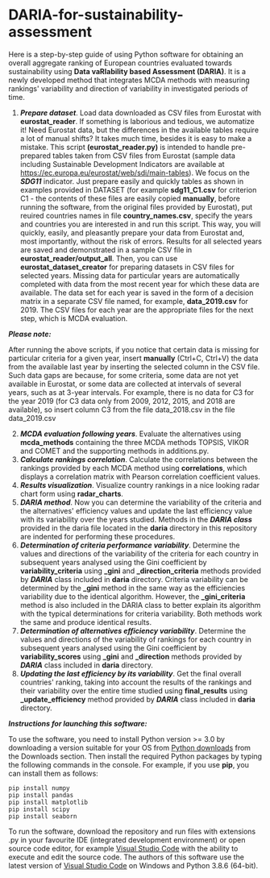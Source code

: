 # DARIA-for-sustainability-assessment
Here is a step-by-step guide of using Python software for obtaining an overall aggregate ranking of European countries evaluated towards sustainability using **Data vaRIability based Assessment (DARIA)**. It is a newly developed method that integrates MCDA methods with measuring rankings' variability and direction of variability in investigated periods of time. 
1. ***Prepare dataset***. Load data downloaded as CSV files from Eurostat with **eurostat_reader**.
If something is laborious and tedious, we automatize it! Need Eurostat data, but the differences in the available tables require a lot of manual shifts? It takes much time, besides it is easy to make a mistake. This script **(eurostat_reader.py)** is intended to handle pre-prepared tables taken from CSV files from Eurostat (sample data including Sustainable Development Indicators are available at https://ec.europa.eu/eurostat/web/sdi/main-tables). We focus on the **_SDG11_** indicator. Just prepare easily and quickly tables as shown in examples provided in DATASET (for example **sdg11_C1.csv** for criterion C1 - the contents of these files are easily copied **manually**, before running the software, from the original files provided by Eurostat), put reuired countries names in file **country_names.csv**, specify the years and countries you are interested in and run this script. This way, you will quickly, easily, and pleasantly prepare your data from Eurostat and, most importantly, without the risk of errors. Results for all selected years are saved and demonstrated in a sample CSV file in **eurostat_reader/output_all**. Then, you can use **eurostat_dataset_creator** for preparing datasets in CSV files for selected years. Missing data for particular years are automatically completed with data from the most recent year for which these data are available. The data set for each year is saved in the form of a decision matrix in a separate CSV file named, for example, **data_2019.csv** for 2019. The CSV files for each year are the appropriate files for the next step, which is MCDA evaluation. 

***Please note:*** 

After running the above scripts, if you notice that certain data is missing for particular criteria for a given year, insert **manually** (Ctrl+C, Ctrl+V) the data from the available last year by inserting the selected column in the CSV file. Such data gaps are because, for some criteria, some data are not yet available in Eurostat, or some data are collected at intervals of several years, such as at 3-year intervals. For example, there is no data for C3 for the year 2019 (for C3 data only from 2009, 2012, 2015, and 2018 are available), so insert column C3 from the file data_2018.csv in the file data_2019.csv 

2. ***MCDA evaluation following years***. Evaluate the alternatives using **mcda_methods** containing the three MCDA methods TOPSIS, VIKOR and COMET and the supporting methods in additions.py. 
3. ***Calculate rankings correlation***. Calculate the correlations between the rankings provided by each MCDA method using **correlations**, which displays a correlation matrix with Pearson correlation coefficient values. 
4. ***Results visualization***. Visualize country rankings in a nice looking radar chart form using **radar_charts**. 
5. ***DARIA method***. Now you can determine the variability of the criteria and the alternatives' efficiency values and update the last efficiency value with its variability over the years studied. Methods in the **_DARIA class_** provided in the daria file located in the **daria** directory in this repository are indented for performing these procedures. 
6. ***Determination of criteria performance variability***. Determine the values and directions of the variability of the criteria for each country in subsequent years analysed using the Gini coefficient by **variability_criteria** using **_gini** and **_direction_criteria** methods provided by **_DARIA_** class included in **daria** directory. Criteria variability can be determined by the **_gini** method in the same way as the efficiencies variability due to the identical algorithm. However, the **_gini_criteria** method is also included in the DARIA class to better explain its algorithm with the typical determinations for criteria variability. Both methods work the same and produce identical results. 
7. ***Determination of alternatives efficiency variability***. Determine the values and directions of the variability of rankings for each country in subsequent years analysed using the Gini coefficient by **variability_scores** using **_gini** and **_direction** methods provided by **_DARIA_** class included in **daria** directory.
8. ***Updating the last efficiency by its variability***. Get the final overall countries' ranking, taking into account the results of the rankings and their variability over the entire time studied using **final_results** using **_update_efficiency** method provided by **_DARIA_** class included in **daria** directory. 

**_Instructions for launching this software:_**

To use the software, you need to install Python version >= 3.0 by downloading a version suitable for your OS from [Python downloads](https://www.python.org/downloads/) from the Downloads section.
Then install the required Python packages by typing the following commands in the console. For example, if you use **pip**, you can install them as follows:
```
pip install numpy
pip install pandas
pip install matplotlib
pip install scipy
pip install seaborn
```
To run the software, download the repository and run files with extensions .py in your favourite IDE (integrated development environment) or open source code editor, for example [Visual Studio Code](https://code.visualstudio.com/download) with the ability to execute and edit the source code. The authors of this software use the latest version of [Visual Studio Code](https://code.visualstudio.com/download) on Windows and Python 3.8.6 (64-bit).

